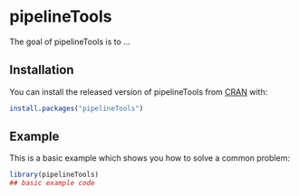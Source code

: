 # pipelineTools

<!-- badges: start -->
<!-- badges: end -->

The goal of pipelineTools is to ...

## Installation

You can install the released version of pipelineTools from [CRAN](https://CRAN.R-project.org) with:

``` r
install.packages("pipelineTools")
```

## Example

This is a basic example which shows you how to solve a common problem:

``` r
library(pipelineTools)
## basic example code
```

